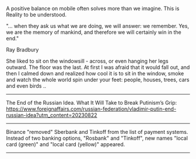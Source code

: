 
A positive balance on mobile often solves more than we imagine. This is Reality to be understood.


"... when they ask us what we are doing, we will answer: we remember. Yes, we are the memory of mankind, and therefore we will certainly win in the end."

Ray Bradbury


She liked to sit on the windowsill - across, or even hanging her legs outward. The floor was the last. At first I was afraid that it would fall out, and then I calmed down and realized how cool it is to sit in the window, smoke and watch the whole world spin under your feet: people, houses, trees, cars and even birds ..

----

The End of the Russian Idea. What It Will Take to Break Putinism’s Grip: https://www.foreignaffairs.com/russian-federation/vladimir-putin-end-russian-idea?utm_content=20230822

----

Binance "removed" Sberbank and Tinkoff from the list of payment systems. Instead of two banking options, "Rosbank" and "Tinkoff", new names "local card (green)" and "local card (yellow)" appeared.

----


